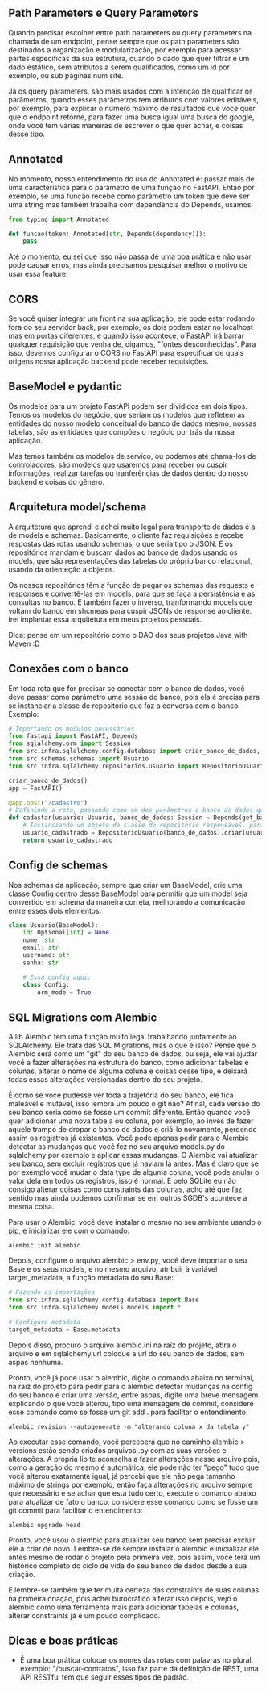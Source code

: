 ## Path Parameters e Query Parameters
Quando precisar escolher entre path parameters ou query parameters na chamada de um endpoint, pense sempre que os path parameters são destinados a organização e modularização, por exemplo para acessar partes específicas da sua estrutura, quando o dado que quer filtrar é um dado estático, sem atributos a serem qualificados, como um id por exemplo, ou sub páginas num site.

Já os query parameters, são mais usados com a intenção de qualificar os parâmetros, quando esses parâmetros tem atributos com valores editáveis, por exemplo, para explicar o número máximo de resultados que você quer que o endpoint retorne, para fazer uma busca igual uma busca do google, onde você tem várias maneiras de escrever o que quer achar, e coisas desse tipo.

## Annotated
No momento, nosso entendimento do uso do Annotated é: passar mais de uma característica para o parâmetro de uma função no FastAPI. Então por exemplo, se uma função recebe como parâmetro um token que deve ser uma string mas também trabalha com dependência do Depends, usamos:
```python
from typing import Annotated

def funcao(token: Annotated[str, Depends(dependency)]):
    pass
```
Até o momento, eu sei que isso não passa de uma boa prática e não usar pode causar erros, mas ainda precisamos pesquisar melhor o motivo de usar essa feature.

## CORS
Se você quiser integrar um front na sua aplicação, ele pode estar rodando fora do seu servidor back, por exemplo, os dois podem estar no localhost mas em portas diferentes, e quando isso acontece, o FastAPI irá barrar qualquer requisição que venha de, digamos, "fontes desconhecidas". Para isso, devemos configurar o CORS no FastAPI para especificar de quais origens nossa aplicação backend pode receber requisições.

## BaseModel e pydantic
Os modelos para um projeto FastAPI podem ser divididos em dois tipos. Temos os modelos do negócio, que seriam os modelos que refletem as entidades do nosso modelo conceitual do banco de dados mesmo, nossas tabelas, são as entidades que compões o negócio por trás da nossa aplicação.

Mas temos também os modelos de serviço, ou podemos até chamá-los de controladores, são modelos que usaremos para receber ou cuspir informações, realizar tarefas ou tranferências de dados dentro do nosso backend e coisas do gênero.

## Arquitetura model/schema
A arquitetura que aprendi e achei muito legal para transporte de dados é a de models e schemas. Basicamente, o cliente faz requisições e recebe respostas das rotas usando schemas, o que seria tipo o JSON. E os repositórios mandam e buscam dados ao banco de dados usando os models, que são representações das tabelas do próprio banco relacional, usando da orienteção a objetos.

Os nossos repositórios têm a função de pegar os schemas das requests e responses e convertê-las em models, para que se faça a persistência e as consultas no banco. E também fazer o inverso, tranformando models que voltam do banco em shcmeas para cuspir JSONs de response ao cliente. Irei implantar essa arquitetura em meus projetos pessoais.

Dica: pense em um repositório como o DAO dos seus projetos Java with Maven :D

## Conexões com o banco
Em toda rota que for precisar se conectar com o banco de dados, você deve passar como parâmetro uma sessão do banco, pois ela é precisa para se instanciar a classe de repositorio que faz a conversa com o banco. Exemplo:
```python
# Importando os módulos necessários
from fastapi import FastAPI, Depends
from sqlalchemy.orm import Session
from src.infra.sqlalchemy.config.database import criar_banco_de_dados, get_banco_de_dados
from src.schemas.schemas import Usuario
from src.infra.sqlalchemy.repositorios.usuario import RepositorioUsuario

criar_banco_de_dados()
app = FastAPI()

@app.post("/cadastro")
# Definindo a rota, passando como um dos parâmetros o banco de dados que é so tipo Session e depende do get_banco que obtem o banco em sí
def cadastar(usuario: Usuario, banco_de_dados: Session = Depends(get_banco_de_dados)):
    # Instanciando um objeto da classe do repositório responsável, para poder chamar a função de criar um usuário, essa classe tem a sessão do banco no construtor, por isso precisamos dela, então devemos importar e usar como parâmetro da rota sempre.
    usuario_cadastrado = RepositorioUsuario(banco_de_dados).criar(usuario)
    return usuario_cadastrado
```

## Config de schemas
Nos schemas da aplicação, sempre que criar um BaseModel, crie uma classe Config dentro desse BaseModel para permitir que um model seja convertido em schema da maneira correta, melhorando a comunicação entre esses dois elementos:
```python
class Usuario(BaseModel):
    id: Optional[int] = None
    nome: str
    email: str
    username: str
    senha: str

    # Essa config aqui:
    class Config:
        orm_mode = True
```

## SQL Migrations com Alembic
A lib Alembic tem uma função muito legal trabalhando juntamente ao SQLAlchemy. Ele trata das SQL Migrations, mas o que é isso? Pense que o Alembic será como um "git" do seu banco de dados, ou seja, ele vai ajudar você a fazer alterações na estrutura do banco, como adicionar tabelas e colunas, alterar o nome de alguma coluna e coisas desse tipo, e deixará todas essas alterações versionadas dentro do seu projeto.

É como se você pudesse ver toda a trajetória do seu banco, ele fica maleável e mutável, isso lembra um pouco o git não? Afinal, cada versão do seu banco seria como se fosse um commit diferente. Então quando você quer adicionar uma nova tabela ou coluna, por exemplo, ao invés de fazer aquele trampo de dropar o banco de dados e criá-lo novamente, perdendo assim os registros já existentes. Você pode apenas pedir para o Alembic detectar as mudanças que você fez no seu arquivo models.py do sqlalchemy por exemplo e aplicar essas mudanças. O Alembic vai atualizar seu banco, sem excluir registros que já haviam lá antes. Mas é claro que se por exemplo você mudar o data type de alguma coluna, você pode anular o valor dela em todos os registros, isso é normal. E pelo SQLite eu não consigo alterar coisas como constraints das colunas, acho até que faz sentido mas ainda podemos confirmar se em outros SGDB's acontece a mesma coisa.

Para usar o Alembic, você deve instalar o mesmo no seu ambiente usando o pip, e inicializar ele com o comando:
```terminal
alembic init alembic
```

Depois, configure o arquivo alembic > env.py, você deve importar o seu Base e os seus models, e no mesmo arquivo, atribuir à variável target_metadata, a função metadata do seu Base:
```python
# Fazendo as importações
from src.infra.sqlalchemy.config.database import Base
from src.infra.sqlalchemy.models.models import *

# Configura metadata
target_metadata = Base.metadata
```

Depois disso, procuro o arquivo alembic.ini na raíz do projeto, abra o arquivo e em sqlalchemy.url coloque a url do seu banco de dados, sem aspas nenhuma.

Pronto, você já pode usar o alembic, digite o comando abaixo no terminal, na raíz do projeto para pedir para o alembic detectar mudanças na config do seu banco e criar uma versão, entre aspas, digite uma breve mensagem explicando o que você alterou, tipo uma mensagem de commit, considere esse comando como se fosse um git add . para facilitar o entendimento:
```terminal
alembic revision --autogenerate -m "alterando coluna x da tabela y"
```

Ao executar esse comando, você perceberá que no caminho alembic > versions estão sendo criados arquivos .py com as suas versões e alterações. A própria lib te aconselha a fazer alterações nesse arquivo pois, como a geração do mesmo é automática, ele pode não ter "pego" tudo que você alterou exatamente igual, já percebi que ele não pega tamanho máximo de strings por exemplo, então faça alterações no arquivo sempre que necessário e se achar que está tudo certo, execute o comando abaixo para atualizar de fato o banco, considere esse comando como se fosse um git commit para facilitar o entendimento:
```terminal
alembic upgrade head
```

Pronto, você usou o alembic para atualizar seu banco sem precisar excluir ele a criar de novo. Lembre-se de sempre instalar o alembic e inicializar ele antes mesmo de rodar o projeto pela primeira vez, pois assim, você terá um histórico completo do ciclo de vida do seu banco de dados desde a sua criação.

E lembre-se também que ter muita certeza das constraints de suas colunas na primeira criação, pois achei burocrático alterar isso depois, vejo o alembic como uma ferramenta mais para adicionar tabelas e colunas, alterar constraints já é um pouco complicado.

## Dicas e boas práticas
* É uma boa prática colocar os nomes das rotas com palavras no plural, exemplo: "/buscar-contratos", isso faz parte da definição de REST, uma API RESTful tem que seguir esses tipos de padrão.